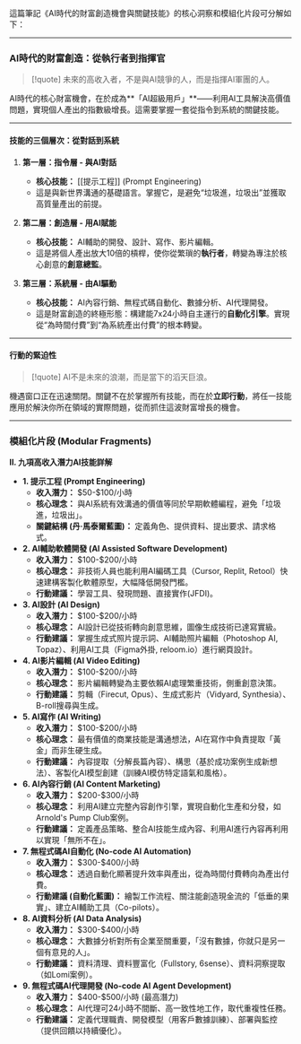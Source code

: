 這篇筆記《AI時代的財富創造機會與關鍵技能》的核心洞察和模組化片段可分解如下：

---
### AI時代的財富創造：從執行者到指揮官

> [!quote]
> 未來的高收入者，不是與AI競爭的人，而是指揮AI軍團的人。

AI時代的核心財富機會，在於成為**「AI超級用戶」**——利用AI工具解決高價值問題，實現個人產出的指數級增長。這需要掌握一套從指令到系統的關鍵技能。

---

#### 技能的三個層次：從對話到系統

1.  **第一層：指令層 - 與AI對話**
    *   **核心技能：** [[提示工程]] (Prompt Engineering)
    *   這是與新世界溝通的基礎語言。掌握它，是避免“垃圾進，垃圾出”並獲取高質量產出的前提。

2.  **第二層：創造層 - 用AI賦能**
    *   **核心技能：** AI輔助的開發、設計、寫作、影片編輯。
    *   這是將個人產出放大10倍的槓桿，使你從繁瑣的**執行者**，轉變為專注於核心創意的**創意總監**。

3.  **第三層：系統層 - 由AI驅動**
    *   **核心技能：** AI內容行銷、無程式碼自動化、數據分析、AI代理開發。
    *   這是財富創造的終極形態：構建能7x24小時自主運行的**自動化引擎**。實現從“為時間付費”到“為系統產出付費”的根本轉變。

---

#### 行動的緊迫性

> [!quote]
> AI不是未來的浪潮，而是當下的滔天巨浪。

機遇窗口正在迅速關閉。關鍵不在於掌握所有技能，而在於**立即行動**，將任一技能應用於解決你所在領域的實際問題，從而抓住這波財富增長的機會。

---

### **模組化片段 (Modular Fragments)**

**II. 九項高收入潛力AI技能詳解**

*   **1. 提示工程 (Prompt Engineering)**
    *   **收入潛力：** \$50-\$100/小時
    *   **核心理念：** 與AI系統有效溝通的價值等同於早期軟體編程，避免「垃圾進，垃圾出」。
    *   **關鍵結構 (丹·馬泰爾藍圖)：** 定義角色、提供資料、提出要求、請求格式。
*   **2. AI輔助軟體開發 (AI Assisted Software Development)**
    *   **收入潛力：** \$100-\$200/小時
    *   **核心理念：** 非技術人員也能利用AI編碼工具（Cursor, Replit, Retool）快速建構客製化軟體原型，大幅降低開發門檻。
    *   **行動建議：** 學習工具、發現問題、直接實作(JFDI)。
*   **3. AI設計 (AI Design)**
    *   **收入潛力：** \$100-\$200/小時
    *   **核心理念：** AI設計已從技術轉向創意思維，圖像生成技術已達寫實級。
    *   **行動建議：** 掌握生成式照片提示詞、AI輔助照片編輯（Photoshop AI, Topaz）、利用AI工具（Figma外掛, reloom.io）進行網頁設計。
*   **4. AI影片編輯 (AI Video Editing)**
    *   **收入潛力：** \$100-\$200/小時
    *   **核心理念：** 影片編輯轉變為主要依賴AI處理繁重技術，側重創意決策。
    *   **行動建議：** 剪輯（Firecut, Opus）、生成式影片（Vidyard, Synthesia）、B-roll搜尋與生成。
*   **5. AI寫作 (AI Writing)**
    *   **收入潛力：** \$100-\$200/小時
    *   **核心理念：** 最有價值的商業技能是溝通想法，AI在寫作中負責提取「黃金」而非生硬生成。
    *   **行動建議：** 內容提取（分解長篇內容）、構思（基於成功案例生成新想法）、客製化AI模型創建（訓練AI模仿特定語氣和風格）。
*   **6. AI內容行銷 (AI Content Marketing)**
    *   **收入潛力：** \$200-\$300/小時
    *   **核心理念：** 利用AI建立完整內容創作引擎，實現自動化生產和分發，如Arnold's Pump Club案例。
    *   **行動建議：** 定義產品策略、整合AI技能生成內容、利用AI進行內容再利用以實現「無所不在」。
*   **7. 無程式碼AI自動化 (No-code AI Automation)**
    *   **收入潛力：** \$300-\$400/小時
    *   **核心理念：** 透過自動化顯著提升效率與產出，從為時間付費轉向為產出付費。
    *   **行動建議 (自動化藍圖)：** 繪製工作流程、關注能創造現金流的「低垂的果實」、建立AI輔助工具（Co-pilots）。
*   **8. AI資料分析 (AI Data Analysis)**
    *   **收入潛力：** \$300-\$400/小時
    *   **核心理念：** 大數據分析對所有企業至關重要，「沒有數據，你就只是另一個有意見的人」。
    *   **行動建議：** 資料清理、資料豐富化（Fullstory, 6sense）、資料洞察提取（如Lomi案例）。
*   **9. 無程式碼AI代理開發 (No-code AI Agent Development)**
    *   **收入潛力：** \$400-\$500/小時 (最高潛力)
    *   **核心理念：** AI代理可24小時不間斷、高一致性地工作，取代重複性任務。
    *   **行動建議：** 定義代理職責、開發模型（用客戶數據訓練）、部署與監控（提供回饋以持續優化）。

